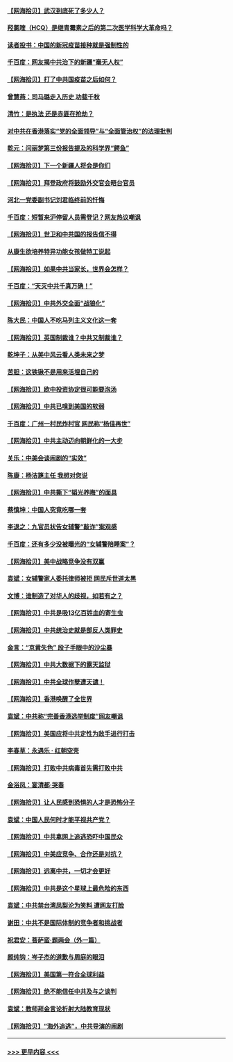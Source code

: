 #### [【网海拾贝】武汉到底死了多少人？](../pages/nsc993/n12863707.md?t=04080452) 
#### [羟氯喹（HCQ）是继青霉素之后的第二次医学科学大革命吗？](../pages/nsc993/n12638564.md?t=04080452) 
#### [读者投书：中国的新冠疫苗接种就是强制性的](../pages/nsc993/n12859932.md?t=04080452) 
#### [千百度：网友揭中共治下的新疆“毫无人权”](../pages/nsc993/n12858385.md?t=04080452) 
#### [【网海拾贝】打了中共国疫苗之后如何？](../pages/nsc993/n12857866.md?t=04080452) 
#### [曾慧燕：司马璐走入历史 功载千秋](../pages/nsc993/n12856996.md?t=04080452) 
#### [清竹：是执法 还是赤匪在抢劫？](../pages/nsc993/n12856952.md?t=04080452) 
#### [对中共在香港落实“党的全面领导”与“全面管治权”的法理批判](../pages/nsc993/n12856929.md?t=04080452) 
#### [乾元：闫丽梦第三份报告提及的科学界“鳄鱼”](../pages/nsc993/n12855985.md?t=04080452) 
#### [【网海拾贝】下一个新疆人将会是你们](../pages/nsc993/n12855864.md?t=04080452) 
#### [【网海拾贝】拜登政府将鼓励外交官会晤台官员](../pages/nsc993/n12853615.md?t=04080452) 
#### [河北一党委副书记刘君临终前的忏悔](../pages/nsc993/n12849420.md?t=04080452) 
#### [千百度：短暂来沪停留人员需登记？网友热议嘲讽](../pages/nsc993/n12853497.md?t=04080452) 
#### [【网海拾贝】世卫和中共国的报告信不得](../pages/nsc993/n12850902.md?t=04080452) 
#### [从康生欲培养特异功能女孩做特工说起](../pages/nsc993/n12849289.md?t=04080452) 
#### [【网海拾贝】如果中共当家长，世界会怎样？](../pages/nsc993/n12848436.md?t=04080452) 
#### [千百度：“天灭中共千真万确！”](../pages/nsc993/n12845659.md?t=04080452) 
#### [【网海拾贝】中共外交全面“战狼化”](../pages/nsc993/n12845607.md?t=04080452) 
#### [陈大民：中国人不吃马列主义文化这一套](../pages/nsc993/n12842496.md?t=04080452) 
#### [【网海拾贝】英国制裁谁？中共又制裁谁？](../pages/nsc993/n12840909.md?t=04080452) 
#### [乾坤子：从美中风云看人类未来之梦](../pages/nsc993/n12840590.md?t=04080452) 
#### [苦胆：这铁锹不是用来活埋自己的](../pages/nsc993/n12839512.md?t=04080452) 
#### [【网海拾贝】欧中投资协定很可能要泡汤](../pages/nsc993/n12835122.md?t=04080452) 
#### [【网海拾贝】中共已嗅到美国的软弱](../pages/nsc993/n12832411.md?t=04080452) 
#### [千百度：广州一村民炸村官 网民称“杨佳再世”](../pages/nsc993/n12832380.md?t=04080452) 
#### [【网海拾贝】中共主动迈向朝鲜化的一大步](../pages/nsc993/n12829887.md?t=04080452) 
#### [关乐：中美会谈闹剧的“实效”](../pages/nsc993/n12826698.md?t=04080452) 
#### [陈康：杨洁篪主任  我想对您说](../pages/nsc993/n12826609.md?t=04080452) 
#### [【网海拾贝】中共撕下“韬光养晦”的面具](../pages/nsc993/n12826459.md?t=04080452) 
#### [蔡慎坤：中国人究竟吃哪一套](../pages/nsc993/n12826010.md?t=04080452) 
#### [李退之：九官员状告女辅警“敲诈”案观感](../pages/nsc993/n12823984.md?t=04080452) 
#### [千百度：还有多少没被曝光的“女辅警陪睡案”？](../pages/nsc993/n12822136.md?t=04080452) 
#### [【网海拾贝】美中战略竞争没有双赢](../pages/nsc993/n12822105.md?t=04080452) 
#### [袁斌：女辅警家人委托律师被拒 网民斥世道太黑](../pages/nsc993/n12822004.md?t=04080452) 
#### [文博：谁制造了对华人的歧视，如若有之？](../pages/nsc993/n12821635.md?t=04080452) 
#### [【网海拾贝】中共是吸13亿百姓血的寄生虫](../pages/nsc993/n12819191.md?t=04080452) 
#### [【网海拾贝】中共统治史就是部反人类罪史](../pages/nsc993/n12816738.md?t=04080452) 
#### [金言：“京黄失色” 段子手眼中的沙尘暴](../pages/nsc993/n12815700.md?t=04080452) 
#### [【网海拾贝】中共大数据下的露天监狱](../pages/nsc993/n12811075.md?t=04080452) 
#### [【网海拾贝】中共全球作孽遭天谴！](../pages/nsc993/n12810258.md?t=04080452) 
#### [【网海拾贝】香港唤醒了全世界](../pages/nsc993/n12809100.md?t=04080452) 
#### [袁斌：中共称“完善香港选举制度”网友嘲讽](../pages/nsc993/n12808994.md?t=04080452) 
#### [【网海拾贝】美国应将中共定性为敌手进行打击](../pages/nsc993/n12806870.md?t=04080452) 
#### [李春草：永遇乐 · 红朝空壳](../pages/nsc993/n12805365.md?t=04080452) 
#### [【网海拾贝】打败中共病毒首先需打败中共](../pages/nsc993/n12803930.md?t=04080452) 
#### [金浴凤：宴清都‧哭春](../pages/nsc993/n12801601.md?t=04080452) 
#### [【网海拾贝】让人民感到恐惧的人才是恐怖分子](../pages/nsc993/n12799347.md?t=04080452) 
#### [袁斌：中国人民何时才能平视共产党？](../pages/nsc993/n12799306.md?t=04080452) 
#### [【网海拾贝】中共拿网上追逃恐吓中国民众](../pages/nsc993/n12796905.md?t=04080452) 
#### [【网海拾贝】中美应竞争、合作还是对抗？](../pages/nsc993/n12794675.md?t=04080452) 
#### [【网海拾贝】远离中共，一切才会更好](../pages/nsc993/n12793572.md?t=04080452) 
#### [【网海拾贝】中共是这个星球上最危险的东西](../pages/nsc993/n12791400.md?t=04080452) 
#### [袁斌：中共禁台湾凤梨沦为笑料 遭网友打脸](../pages/nsc993/n12791335.md?t=04080452) 
#### [谢田：中共不是国际体制的竞争者和挑战者](../pages/nsc993/n12791212.md?t=04080452) 
#### [祝君安：菩萨蛮·题两会（外一篇）](../pages/nsc993/n12786801.md?t=04080452) 
#### [颜纯钩：岑子杰的道歉与周庭的眼泪](../pages/nsc993/n12786775.md?t=04080452) 
#### [【网海拾贝】美国第一符合全球利益](../pages/nsc993/n12786666.md?t=04080452) 
#### [【网海拾贝】绝不能信任中共及与之谈判](../pages/nsc993/n12784266.md?t=04080452) 
#### [袁斌：教师拜金言论折射大陆教育现状](../pages/nsc993/n12783868.md?t=04080452) 
#### [【网海拾贝】“海外追逃”，中共导演的闹剧](../pages/nsc993/n12781638.md?t=04080452) 

----
#### [ >>> 更早内容 <<< ](../indexes/nsc993-earlier.md)
